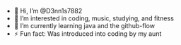 - 👋 Hi, I’m @D3nn1s7882
- 👀 I’m interested in coding, music, studying, and fitness
- 🌱 I’m currently learning java and the github-flow
- ⚡ Fun fact: Was introduced into coding by my aunt

<!---
D3nn1s7882/D3nn1s7882 is a ✨ special ✨ repository because its `README.md` (this file) appears on your GitHub profile.
You can click the Preview link to take a look at your changes.
--->
